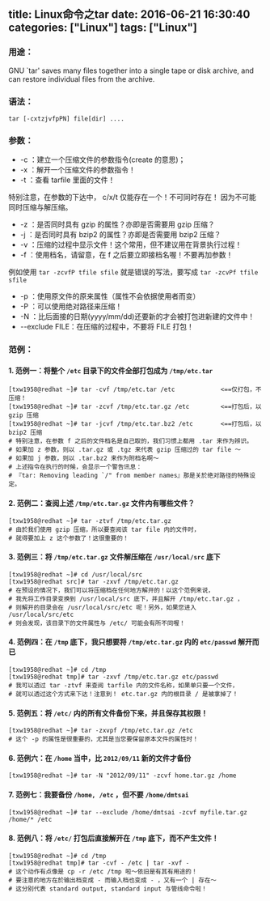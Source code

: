 title: Linux命令之tar
date: 2016-06-21 16:30:40
categories: ["Linux"]
tags: ["Linux"]
---
### 用途：

>
GNU `tar' saves many files together into a single tape or disk archive, and can restore individual files from the archive.

### 语法：
```
tar [-cxtzjvfpPN] file[dir] ....
```

### 参数：

* -c ：建立一个压缩文件的参数指令(create 的意思)； 
* -x ：解开一个压缩文件的参数指令！ 
* -t ：查看 tarfile 里面的文件！

特别注意，在参数的下达中， c/x/t 仅能存在一个！不可同时存在！ 因为不可能同时压缩与解压缩。 

* -z ：是否同时具有 gzip 的属性？亦即是否需要用 gzip 压缩？ 
* -j ：是否同时具有 bzip2 的属性？亦即是否需要用 bzip2 压缩？ 
* -v ：压缩的过程中显示文件！这个常用，但不建议用在背景执行过程！ 
* -f ：使用档名，请留意，在 f 之后要立即接档名喔！不要再加参数！

例如使用 `tar -zcvfP tfile sfile` 就是错误的写法，要写成 `tar -zcvPf tfile sfile`

* -p ：使用原文件的原来属性（属性不会依据使用者而变） 
* -P ：可以使用绝对路径来压缩！ 
* -N ：比后面接的日期(yyyy/mm/dd)还要新的才会被打包进新建的文件中！ 
* --exclude FILE：在压缩的过程中，不要将 FILE 打包！

<!--more-->
### 范例： 

#### 1. 范例一：将整个 `/etc` 目录下的文件全部打包成为 `/tmp/etc.tar`

```
[txw1958@redhat ~]# tar -cvf /tmp/etc.tar /etc      　　　　<==仅打包，不压缩！ 
[txw1958@redhat ~]# tar -zcvf /tmp/etc.tar.gz /etc  　　　　<==打包后，以 gzip 压缩 
[txw1958@redhat ~]# tar -jcvf /tmp/etc.tar.bz2 /etc　　　　 <==打包后，以 bzip2 压缩 
# 特别注意，在参数 f 之后的文件档名是自己取的，我们习惯上都用 .tar 来作为辨识。 
# 如果加 z 参数，则以 .tar.gz 或 .tgz 来代表 gzip 压缩过的 tar file ～ 
# 如果加 j 参数，则以 .tar.bz2 来作为附档名啊～ 
# 上述指令在执行的时候，会显示一个警告讯息： 
# 『tar: Removing leading `/" from member names』那是关於绝对路径的特殊设定。
```

#### 2. 范例二：查阅上述 `/tmp/etc.tar.gz` 文件内有哪些文件？

```
[txw1958@redhat ~]# tar -ztvf /tmp/etc.tar.gz 
# 由於我们使用 gzip 压缩，所以要查阅该 tar file 内的文件时， 
# 就得要加上 z 这个参数了！这很重要的！
```

#### 3. 范例三：将 `/tmp/etc.tar.gz` 文件解压缩在 `/usr/local/src` 底下

```
[txw1958@redhat ~]# cd /usr/local/src 
[txw1958@redhat src]# tar -zxvf /tmp/etc.tar.gz 
# 在预设的情况下，我们可以将压缩档在任何地方解开的！以这个范例来说， 
# 我先将工作目录变换到 /usr/local/src 底下，并且解开 /tmp/etc.tar.gz ， 
# 则解开的目录会在 /usr/local/src/etc 呢！另外，如果您进入 /usr/local/src/etc 
# 则会发现，该目录下的文件属性与 /etc/ 可能会有所不同喔！
```

#### 4. 范例四：在 `/tmp` 底下，我只想要将 `/tmp/etc.tar.gz` 内的 `etc/passwd` 解开而已

```
[txw1958@redhat ~]# cd /tmp 
[txw1958@redhat tmp]# tar -zxvf /tmp/etc.tar.gz etc/passwd 
# 我可以透过 tar -ztvf 来查阅 tarfile 内的文件名称，如果单只要一个文件， 
# 就可以透过这个方式来下达！注意到！ etc.tar.gz 内的根目录 / 是被拿掉了！
```

#### 5. 范例五：将 `/etc/` 内的所有文件备份下来，并且保存其权限！

```
[txw1958@redhat ~]# tar -zxvpf /tmp/etc.tar.gz /etc 
# 这个 -p 的属性是很重要的，尤其是当您要保留原本文件的属性时！
```

#### 6. 范例六：在 `/home` 当中，比 `2012/09/11` 新的文件才备份

```
[txw1958@redhat ~]# tar -N "2012/09/11" -zcvf home.tar.gz /home
```

#### 7. 范例七：我要备份 `/home, /etc` ，但不要 `/home/dmtsai`

```
[txw1958@redhat ~]# tar --exclude /home/dmtsai -zcvf myfile.tar.gz /home/* /etc
```

#### 8. 范例八：将 `/etc/` 打包后直接解开在 `/tmp` 底下，而不产生文件！

```
[txw1958@redhat ~]# cd /tmp 
[txw1958@redhat tmp]# tar -cvf - /etc | tar -xvf - 
# 这个动作有点像是 cp -r /etc /tmp 啦～依旧是有其有用途的！ 
# 要注意的地方在於输出档变成 - 而输入档也变成 - ，又有一个 | 存在～ 
# 这分别代表 standard output, standard input 与管线命令啦！ 
```
